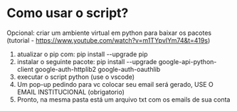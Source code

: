 
# Como usar o script?

Opcional: criar um ambiente virtual em python para baixar os pacotes (tutorial -  https://www.youtube.com/watch?v=m1TYpvIYm74&t=419s)
1) atualizar o pip com: pip install --upgrade pip
2) instalar o seguinte pacote: pip install --upgrade google-api-python-client google-auth-httplib2 google-auth-oauthlib
3) executar o script python (use o vscode)
4) Um pop-up pedindo para vc colocar seu email será gerado, USE O EMAIL INSTITUCIONAL (obrigatorio)
5) Pronto, na mesma pasta está um arquivo txt com os emails de sua conta
